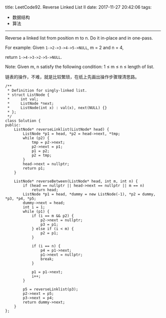 title: LeetCode92. Reverse Linked List II
date: 2017-11-27 20:42:06
tags:
- 数据结构
- 算法
---

Reverse a linked list from position m to n. Do it in-place and in one-pass.

For example:
Given `1->2->3->4->5->NULL`, m = 2 and n = 4,

return `1->4->3->2->5->NULL`.

Note:
Given m, n satisfy the following condition:
1 ≤ m ≤ n ≤ length of list.

链表的操作，不难，就是比较繁琐，在纸上先画出操作步骤理清思路。

```
/**
 * Definition for singly-linked list.
 * struct ListNode {
 *     int val;
 *     ListNode *next;
 *     ListNode(int x) : val(x), next(NULL) {}
 * };
 */
class Solution {
public:
    ListNode* reverseLinklist(ListNode* head) {
        ListNode *p1 = head, *p2 = head->next, *tmp;
        while (p2) {
            tmp = p2->next;
            p2->next = p1;
            p1 = p2;
            p2 = tmp;
        }
        head->next = nullptr;
        return p1;
    }
    
    ListNode* reverseBetween(ListNode* head, int m, int n) {
        if (head == nullptr || head->next == nullptr || m == n)
            return head;
        ListNode *p1 = head, *dummy = new ListNode(-1), *p2 = dummy, *p3, *p4, *p5;
        dummy->next = head;
        int i = 1;
        while (p1) {
            if (i == m && p2) {
                p2->next = nullptr;
                p3 = p1;
            } else if (i < m) {
                p2 = p1;
            }
            
            if (i == n) {
                p4 = p1->next;
                p1->next = nullptr;
                break;
            }
            
            p1 = p1->next;
            i++;     
        }

        p5 = reverseLinklist(p3);
        p2->next = p5;
        p3->next = p4;
        return dummy->next;
    }
};
```
